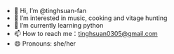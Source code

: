 - 👋 Hi, I’m @tinghsuan-fan
- 👀 I’m interested in music, cooking and vitage hunting
- 🌱 I’m currently learning python 
- 📫 How to reach me：tinghsuan0305@gmail.com
- 😄 Pronouns: she/her

<!---
tinghsuan-fan/tinghsuan-fan is a ✨ special ✨ repository because its `README.md` (this file) appears on your GitHub profile.
You can click the Preview link to take a look at your changes.
--->
